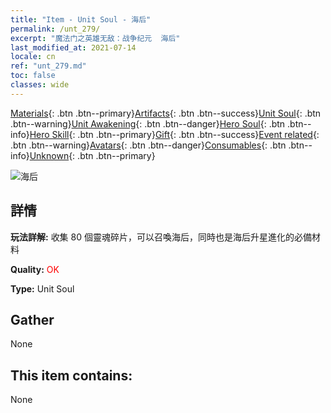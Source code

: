 ```yaml
---
title: "Item - Unit Soul - 海后"
permalink: /unt_279/
excerpt: "魔法门之英雄无敌：战争纪元  海后"
last_modified_at: 2021-07-14
locale: cn
ref: "unt_279.md"
toc: false
classes: wide
---
```

 [Materials](/ItemsCN/){: .btn .btn--primary}[Artifacts](/ItemsCN/Artifacts/){: .btn .btn--success}[Unit Soul](/ItemsCN/UnitSoul/){: .btn .btn--warning}[Unit Awakening](/ItemsCN/UnitAwakening/){: .btn .btn--danger}[Hero Soul](/ItemsCN/HeroSoul/){: .btn .btn--info}[Hero Skill](/ItemsCN/HeroSkill/){: .btn .btn--primary}[Gift](/ItemsCN/Gift/){: .btn .btn--success}[Event related](/ItemsCN/Events/){: .btn .btn--warning}[Avatars](/ItemsCN/Avatars/){: .btn .btn--danger}[Consumables](/ItemsCN/Consumables/){: .btn .btn--info}[Unknown](/ItemsCN/Unknown/){: .btn .btn--primary}

 ![海后](/images/u/ti_haihou.jpg)

## 詳情
 **玩法詳解:** 收集 80 個靈魂碎片，可以召喚海后，同時也是海后升星進化的必備材料

 **Quality:** <span style="color: #FF0000">OK</span>

 **Type:** Unit Soul

## Gather

  None

## This item contains:

  None

